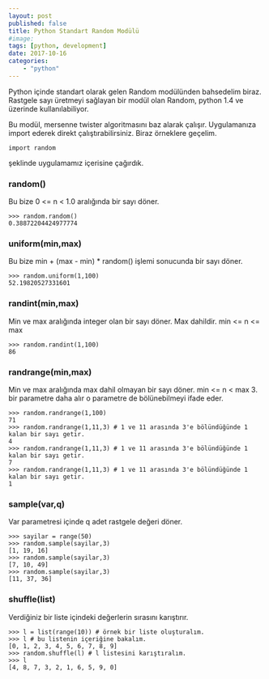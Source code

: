 ```yaml
---
layout: post
published: false
title: Python Standart Random Modülü
#image: 
tags: [python, development]
date: 2017-10-16
categories:
    - "python"
---
```

Python içinde standart olarak gelen Random modülünden bahsedelim biraz. Rastgele sayı üretmeyi sağlayan bir modül olan Random, python 1.4 ve üzerinde kullanılabiliyor.

Bu modül, mersenne twister algoritmasını baz alarak çalışır. Uygulamanıza import ederek direkt çalıştırabilirsiniz. Biraz örneklere geçelim.

```
import random
```
şeklinde uygulamamız içerisine çağırdık.

### random()

Bu bize 0 <= n < 1.0 aralığında bir sayı döner.

```
>>> random.random()
0.38872204424977774
```
### uniform(min,max)

Bu bize min + (max - min) * random() işlemi sonucunda bir sayı döner.

```
>>> random.uniform(1,100)
52.19820527331601
```

### randint(min,max)

Min ve max aralığında integer olan bir sayı döner. Max dahildir. min <= n <= max

```
>>> random.randint(1,100)
86
```

### randrange(min,max)

Min ve max aralığında max dahil olmayan bir sayı döner. min <= n < max 
3. bir parametre daha alır o parametre de bölünebilmeyi ifade eder.

```
>>> random.randrange(1,100)
71
>>> random.randrange(1,11,3) # 1 ve 11 arasında 3'e bölündüğünde 1 kalan bir sayı getir.
4
>>> random.randrange(1,11,3) # 1 ve 11 arasında 3'e bölündüğünde 1 kalan bir sayı getir.
7
>>> random.randrange(1,11,3) # 1 ve 11 arasında 3'e bölündüğünde 1 kalan bir sayı getir.
1
```

### sample(var,q)

Var parametresi içinde q adet rastgele değeri döner.

```
>>> sayilar = range(50)
>>> random.sample(sayilar,3)
[1, 19, 16]
>>> random.sample(sayilar,3)
[7, 10, 49]
>>> random.sample(sayilar,3)
[11, 37, 36]
```

### shuffle(list)

Verdiğiniz bir liste içindeki değerlerin sırasını karıştırır.

```
>>> l = list(range(10)) # örnek bir liste oluşturalım.
>>> l # bu listenin içeriğine bakalım.
[0, 1, 2, 3, 4, 5, 6, 7, 8, 9]
>>> random.shuffle(l) # l listesini karıştıralım.
>>> l
[4, 8, 7, 3, 2, 1, 6, 5, 9, 0]
```
